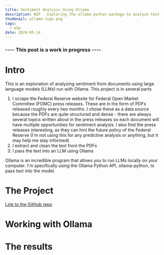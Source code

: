 ```yaml
---
title: Sentiment Analysis Using Ollama
description: WIP - Exploring the ollama-python package to analyze text data
thumbnail: ollama-logo.png
tags:
  - wip
date: 2024-05-14
---
```

### ---- This post is a work in progress ----

# Intro

This is an exploration of analyzing sentiment from documents using large language models (LLMs) run with Ollama. This project is in several parts
1. I scrape the Federal Reserve website for Federal Open Market Committee (FOMC) press releases. These are in the form of PDFs released roughly every two months. I chose these as a data source because the PDFs are quite structured and dense - there are always several topics written about in the press releases so each document will have multiple opportunities for sentiment analysis. I also find the press releases interesting, as they can hint the future policy of the Federal Reserve (I'm not using this for any predictive analysis or anything, but it may help me stay informed)
2. I extract and clean the text from the PDFs
3. I pass the text into an LLM using Ollama

Ollama is an incredible program that allows you to run LLMs locally on your computer. I'm specifically using the Ollama Python API, ollama-python, to pass text into the model. 
# The Project

[Link to the GitHub repo](https://github.com/JustinSmethers/fomc-documents) 
# Working with Ollama

# The results
